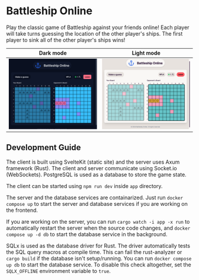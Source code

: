 # Battleship Online

Play the classic game of Battleship against your friends online! Each player will take turns guessing the location of the other player's ships. The first player to sink all of the other player's ships wins!

Dark mode             |  Light mode
:-------------------------:|:-------------------------:
![](demo/1.png)  |  ![](demo/2.png)

## Development Guide

The client is built using SvelteKit (static site) and the server uses Axum framework (Rust). The client and server communicate using Socket.io (WebSockets). PostgreSQL is used as a database to store the game state.

The client can be started using `npm run dev` inside `app` directory.

The server and the database services are containarized. Just run `docker compose up` to start the server and database services if you are working on the frontend.

If you are working on the server, you can run `cargo watch -i app -x run` to automatically restart the server when the source code changes, and `docker compose up -d db` to start the database service in the background.

SQLx is used as the database driver for Rust. The driver automatically tests the SQL query macros at compile time. This can fail the rust-analyzer or `cargo build` if the database isn't setup/running. You can run `docker compose up db` to start the database service. To disable this check altogether, set the `SQLX_OFFLINE` environment variable to `true`. 
